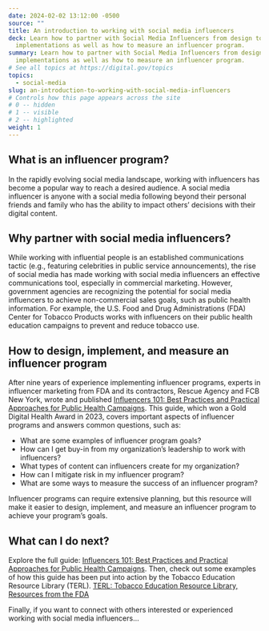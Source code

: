 ```yaml
---
date: 2024-02-02 13:12:00 -0500
source: ""
title: An introduction to working with social media influencers
deck: Learn how to partner with Social Media Influencers from design to
  implementations as well as how to measure an influencer program.
summary: Learn how to partner with Social Media Influencers from design to
  implementations as well as how to measure an influencer program.
# See all topics at https://digital.gov/topics
topics:
  - social-media
slug: an-introduction-to-working-with-social-media-influencers
# Controls how this page appears across the site
# 0 -- hidden
# 1 -- visible
# 2 -- highlighted
weight: 1
---
```


## What is an influencer program?

In the rapidly evolving social media landscape, working with influencers has become a popular way to reach a desired audience. A social media influencer is anyone with a social media following beyond their personal friends and family who has the ability to impact others’ decisions with their digital content.

## Why partner with social media influencers?

While working with influential people is an established communications tactic (e.g., featuring celebrities in public service announcements), the rise of social media has made working with social media influencers an effective communications tool, especially in commercial marketing. However, government agencies are recognizing the potential for social media influencers to achieve non-commercial sales goals, such as public health information. For example, the U.S. Food and Drug Administrations (FDA) Center for Tobacco Products works with influencers on their public health education campaigns to prevent and reduce tobacco use. 

## How to design, implement, and measure an influencer program

After nine years of experience implementing influencer programs, experts in influencer marketing from FDA and its contractors, Rescue Agency and FCB New York, wrote and published [Influencers 101: Best Practices and Practical Approaches for Public Health Campaigns](https://digitalmedia.hhs.gov/tobacco/print_materials/CTP-237?locale=en). This guide, which won a Gold Digital Health Award in 2023, covers important aspects of influencer programs and answers common questions, such as:
- What are some examples of influencer program goals?
- How can I get buy-in from my organization’s leadership to work with influencers?
- What types of content can influencers create for my organization?
- How can I mitigate risk in my influencer program?
- What are some ways to measure the success of an influencer program?

Influencer programs can require extensive planning, but this resource will make it easier to design, implement, and measure an influencer program to achieve your program’s goals.

## What can I do next?

Explore the full guide:
[Influencers 101: Best Practices and Practical Approaches for Public Health Campaigns]([https://digitalmedia.hhs.gov/tobacco/print_materials/CTP-237?locale=en](https://digitalmedia.hhs.gov/tobacco/print_materials/CTP-237?locale=en)https://digitalmedia.hhs.gov/tobacco/print_materials/CTP-237?locale=en).
Then, check out some examples of how this guide has been put into action by the Tobacco Education Resource Library (TERL).
[TERL: Tobacco Education Resource Library, Resources from the FDA](https://digitalmedia.hhs.gov/tobacco)

Finally, if you want to connect with others interested or experienced working with social media influencers…

